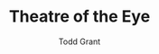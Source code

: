 ---
title: Theatre of the Eye
video_source: Sega_TheatreoftheEye.f4v
author: Todd Grant
home: yes
layout: video
credits:
  - David Wild, Director
  - Todd Grant, Creative Director/Art Director
---